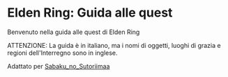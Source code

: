 # Elden Ring: Guida alle quest

Benvenuto nella guida alle quest di Elden Ring

ATTENZIONE: La guida è in italiano, ma i nomi di oggetti, luoghi di grazia e regioni dell'Interregno sono in inglese.

Adattato per [Sabaku_no_Sutoriimaa](https://www.twitch.tv/sabaku_no_sutoriimaa)
